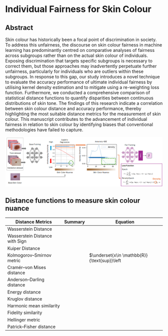 # Individual Fairness for Skin Colour

## Abstract
Skin colour has historically been a focal point of discrimination in society. To address this unfairness, the discourse on skin colour fairness in machine learning has predominantly centred on comparative analyses of fairness across subgroups rather than on the actual skin colour of individuals. Exposing discrimination that targets specific subgroups is necessary to correct them, but those approaches may inadvertently perpetuate further unfairness, particularly for individuals who are outliers within these subgroups. In response to this gap, our study introduces a novel technique to evaluate the accuracy performance of ultimate individual fairness by utilising kernel density estimation and to mitigate using a re-weighting loss function. Furthermore, we conducted a comprehensive comparison of statistical distance functions to quantify disparities between continuous distributions of skin tone. The findings of this research indicate a correlation between skin colour distance and accuracy performance, thereby highlighting the most suitable distance metrics for the measurement of skin colour. This manuscript contributes to the advancement of individual fairness in relation to skin colour by identifying biases that conventional methodologies have failed to capture.

![Image Description](images/fig_training_procedure.png)

## Distance functions to measure skin colour nuance

| Distance Metrics               | Summary | Equation |
|--------------------------------|---------|----------|
| Wasserstein Distance           |         |          |
| Wasserstein Distance with Sign |         |          |
| Kuiper Distance                |         |          |
| Kolmogorov–Smirnov metric      |         | $\underset{x\in \mathbb{R}}{\text{sup}}\left| P_{1}\left( X\le  x \right) - P_{2}\left( X\le x \right) \right|$         |
| Cramér–von Mises distance      |         |          |
| Anderson–Darling distance      |         |          |
| Energy distance                |         |          |
| Kruglov distance               |         |          |
| Harmonic mean similarity       |         |          |
| Fidelity similarity            |         |          |
| Hellinger metric               |         |          |
| Patrick–Fisher distance        |         |          |
